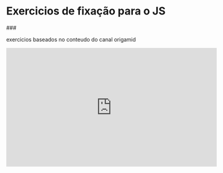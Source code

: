 <h1>Exercicios de fixação para o JS</h1>
###
<p>exercicios baseados no conteudo do canal origamid</p>
<iframe width="560" height="315" src="https://www.youtube.com/embed/videoseries?list=PL9rc_FjKlX39T78CUANwmdta_d1CgUtMt" title="YouTube video player" frameborder="0" allow="accelerometer; autoplay; clipboard-write; encrypted-media; gyroscope; picture-in-picture" allowfullscreen></iframe>
